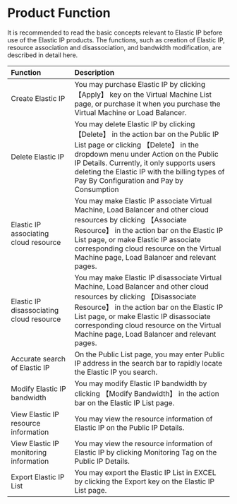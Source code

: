 # Product Function

It is recommended to read the basic concepts relevant to Elastic IP before use of the Elastic IP products. The functions, such as creation of Elastic IP, resource association and disassociation, and bandwidth modification, are described in detail here.

| Function | Description |
| :- | :- |
| Create Elastic IP | You may purchase Elastic IP by clicking 【Apply】 key on the Virtual Machine List page, or purchase it when you purchase the Virtual Machine or Load Balancer.
| Delete Elastic IP | You may delete Elastic IP by clicking 【Delete】 in the action bar on the Public IP List page or clicking 【Delete】 in the dropdown menu under Action on the Public IP Details. Currently, it only supports users deleting the Elastic IP with the billing types of Pay By Configuration and Pay by Consumption |
| Elastic IP associating cloud resource | You may make Elastic IP associate Virtual Machine, Load Balancer and other cloud resources by clicking 【Associate Resource】 in the action bar on the Elastic IP List page, or make Elastic IP associate corresponding cloud resource on the Virtual Machine page, Load Balancer and relevant pages.|
| Elastic IP disassociating cloud resource | You may make Elastic IP disassociate Virtual Machine, Load Balancer and other cloud resources by clicking 【Disassociate Resource】 in the action bar on the Elastic IP List page, or make Elastic IP disassociate corresponding cloud resource on the Virtual Machine page, Load Balancer and relevant pages. |
| Accurate search of Elastic IP | On the Public List page, you may enter Public IP address in the search bar to rapidly locate the Elastic IP you search. |
| Modify Elastic IP bandwidth| You may modify Elastic IP bandwidth by clicking 【Modify Bandwidth】 in the action bar on the Elastic IP List page. |
| View Elastic IP resource information | You may view the resource information of Elastic IP on the Public IP Details. |
| View Elastic IP monitoring information | You may view the resource information of Elastic IP  by clicking Monitoring Tag on the Public IP Details. |
|Export Elastic IP List |You may export the Elastic IP List in EXCEL by clicking the Export key on the Elastic IP List page.
